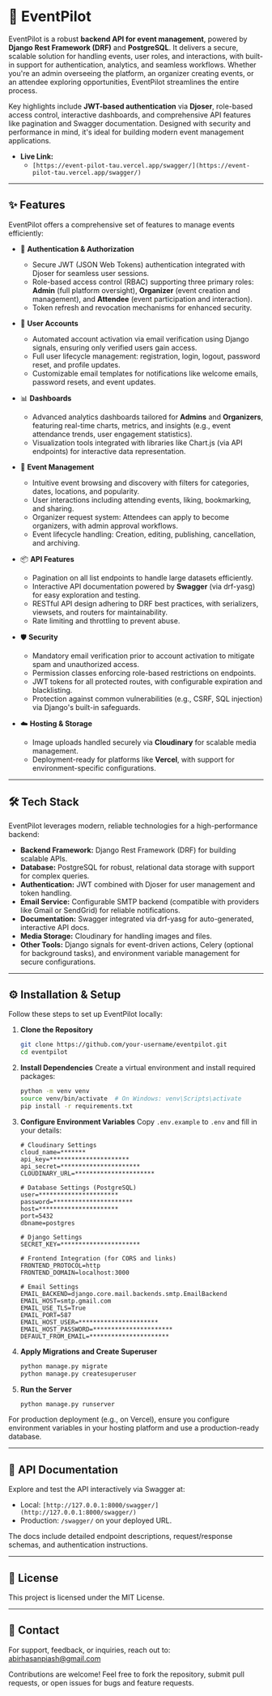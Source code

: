 # 🎉 EventPilot

EventPilot is a robust **backend API for event management**, powered by **Django Rest Framework (DRF)** and **PostgreSQL**. It delivers a secure, scalable solution for handling events, user roles, and interactions, with built-in support for authentication, analytics, and seamless workflows. Whether you're an admin overseeing the platform, an organizer creating events, or an attendee exploring opportunities, EventPilot streamlines the entire process.

Key highlights include **JWT-based authentication** via **Djoser**, role-based access control, interactive dashboards, and comprehensive API features like pagination and Swagger documentation. Designed with security and performance in mind, it's ideal for building modern event management applications.

- **Live Link:**
    - `[https://event-pilot-tau.vercel.app/swagger/](https://event-pilot-tau.vercel.app/swagger/)`

---

## ✨ Features

EventPilot offers a comprehensive set of features to manage events efficiently:

- 🔑 **Authentication & Authorization**
  - Secure JWT (JSON Web Tokens) authentication integrated with Djoser for seamless user sessions.
  - Role-based access control (RBAC) supporting three primary roles: **Admin** (full platform oversight), **Organizer** (event creation and management), and **Attendee** (event participation and interaction).
  - Token refresh and revocation mechanisms for enhanced security.

- 📧 **User Accounts**
  - Automated account activation via email verification using Django signals, ensuring only verified users gain access.
  - Full user lifecycle management: registration, login, logout, password reset, and profile updates.
  - Customizable email templates for notifications like welcome emails, password resets, and event updates.

- 📊 **Dashboards**
  - Advanced analytics dashboards tailored for **Admins** and **Organizers**, featuring real-time charts, metrics, and insights (e.g., event attendance trends, user engagement statistics).
  - Visualization tools integrated with libraries like Chart.js (via API endpoints) for interactive data representation.

- 📅 **Event Management**
  - Intuitive event browsing and discovery with filters for categories, dates, locations, and popularity.
  - User interactions including attending events, liking, bookmarking, and sharing.
  - Organizer request system: Attendees can apply to become organizers, with admin approval workflows.
  - Event lifecycle handling: Creation, editing, publishing, cancellation, and archiving.

- 📦 **API Features**
  - Pagination on all list endpoints to handle large datasets efficiently.
  - Interactive API documentation powered by **Swagger** (via drf-yasg) for easy exploration and testing.
  - RESTful API design adhering to DRF best practices, with serializers, viewsets, and routers for maintainability.
  - Rate limiting and throttling to prevent abuse.

- 🛡 **Security**
  - Mandatory email verification prior to account activation to mitigate spam and unauthorized access.
  - Permission classes enforcing role-based restrictions on endpoints.
  - JWT tokens for all protected routes, with configurable expiration and blacklisting.
  - Protection against common vulnerabilities (e.g., CSRF, SQL injection) via Django's built-in safeguards.

- ☁️ **Hosting & Storage**
  - Image uploads handled securely via **Cloudinary** for scalable media management.
  - Deployment-ready for platforms like **Vercel**, with support for environment-specific configurations.

---

## 🛠 Tech Stack

EventPilot leverages modern, reliable technologies for a high-performance backend:

- **Backend Framework:** Django Rest Framework (DRF) for building scalable APIs.
- **Database:** PostgreSQL for robust, relational data storage with support for complex queries.
- **Authentication:** JWT combined with Djoser for user management and token handling.
- **Email Service:** Configurable SMTP backend (compatible with providers like Gmail or SendGrid) for reliable notifications.
- **Documentation:** Swagger integrated via drf-yasg for auto-generated, interactive API docs.
- **Media Storage:** Cloudinary for handling images and files.
- **Other Tools:** Django signals for event-driven actions, Celery (optional for background tasks), and environment variable management for secure configurations.

---

## ⚙️ Installation & Setup

Follow these steps to set up EventPilot locally:

1. **Clone the Repository**
   ```bash
   git clone https://github.com/your-username/eventpilot.git
   cd eventpilot
   ```

2. **Install Dependencies**
   Create a virtual environment and install required packages:
   ```bash
   python -m venv venv
   source venv/bin/activate  # On Windows: venv\Scripts\activate
   pip install -r requirements.txt
   ```

3. **Configure Environment Variables**
   Copy `.env.example` to `.env` and fill in your details:
   ```
   # Cloudinary Settings
   cloud_name=*******
   api_key=**********************
   api_secret=**********************
   CLOUDINARY_URL=**********************

   # Database Settings (PostgreSQL)
   user=**********************
   password=**********************
   host=**********************
   port=5432
   dbname=postgres

   # Django Settings
   SECRET_KEY=**********************

   # Frontend Integration (for CORS and links)
   FRONTEND_PROTOCOL=http
   FRONTEND_DOMAIN=localhost:3000

   # Email Settings
   EMAIL_BACKEND=django.core.mail.backends.smtp.EmailBackend
   EMAIL_HOST=smtp.gmail.com
   EMAIL_USE_TLS=True
   EMAIL_PORT=587
   EMAIL_HOST_USER=**********************
   EMAIL_HOST_PASSWORD=**********************
   DEFAULT_FROM_EMAIL=**********************
   ```

4. **Apply Migrations and Create Superuser**
   ```bash
   python manage.py migrate
   python manage.py createsuperuser
   ```

5. **Run the Server**
   ```bash
   python manage.py runserver
   ```
For production deployment (e.g., on Vercel), ensure you configure environment variables in your hosting platform and use a production-ready database.

---

## 📘 API Documentation

Explore and test the API interactively via Swagger at:

- Local: `[http://127.0.0.1:8000/swagger/](http://127.0.0.1:8000/swagger/)`
- Production: `/swagger/` on your deployed URL.

The docs include detailed endpoint descriptions, request/response schemas, and authentication instructions.

---

## 📜 License

This project is licensed under the MIT License.

---

## 📧 Contact

For support, feedback, or inquiries, reach out to: abirhasanpiash@gmail.com

Contributions are welcome! Feel free to fork the repository, submit pull requests, or open issues for bugs and feature requests.